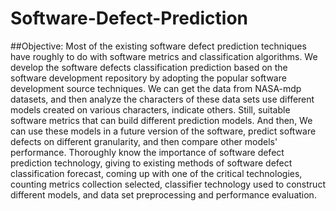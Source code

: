 # Software-Defect-Prediction

##Objective:
Most of the existing software defect prediction techniques have roughly to do with software metrics and classification algorithms. We develop the software defects classification prediction based on the software development repository by adopting the popular software development source techniques. We can get the data from NASA-mdp datasets, and then analyze the characters of these data sets use different models created on various characters, indicate others. Still, suitable software metrics that can build different prediction models. And then, We can use these models in a future version of the software, predict software defects on different granularity, and then compare other models' performance. Thoroughly know the importance of software defect prediction technology, giving to existing methods of software defect classification forecast, coming up with one of the critical technologies, counting metrics collection selected, classifier technology used to construct different models, and data set preprocessing and performance evaluation.
